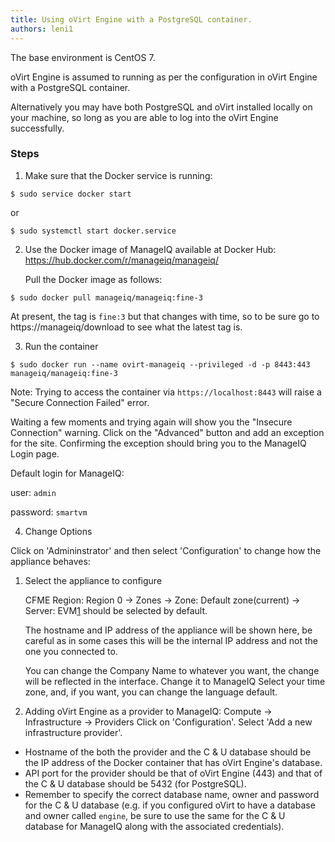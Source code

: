 ```yaml
---
title: Using oVirt Engine with a PostgreSQL container.
authors: leni1
---
```

The base environment is CentOS 7.

oVirt Engine is assumed to running as per the configuration in oVirt Engine with a PostgreSQL container. 

Alternatively you may have both PostgreSQL and oVirt installed locally on your machine, so long as you are able
to log into the oVirt Engine successfully. 

### Steps

1. Make sure that the Docker service is running:

  `$ sudo service docker start`

or

  `$ sudo systemctl start docker.service`

2. Use the Docker image of ManageIQ available at Docker Hub: https://hub.docker.com/r/manageiq/manageiq/

   Pull the Docker image as follows:

  `$ sudo docker pull manageiq/manageiq:fine-3`
  
At present, the tag is `fine:3` but that changes with time, so to be sure go to https://manageiq/download to see what the latest tag is.

3. Run the container

  `$ sudo docker run --name ovirt-manageiq --privileged -d -p 8443:443 manageiq/manageiq:fine-3`

Note: Trying to access the container via `https://localhost:8443` will raise a "Secure Connection Failed" error. 

Waiting a few moments and trying again will show you the "Insecure Connection" warning. Click on the "Advanced" button and 
add an exception for the site. Confirming the exception should bring you to the ManageIQ Login page. 

Default login for ManageIQ:

user: `admin`

password: `smartvm`

4. Change Options

Click on 'Admininstrator' and then select 'Configuration' to change how the appliance behaves:
1. Select the appliance to configure

    CFME Region: Region 0 → Zones → Zone: Default zone(current) → Server: EVM[1](current) should be selected by default.

    The hostname and IP address of the appliance will be shown here, be careful as in some cases this will be the internal IP address and not the one you connected to.

    You can change the Company Name to whatever you want, the change will be reflected in the interface. 
    Change it to ManageIQ
    Select your time zone, and, if you want, you can change the language default.

2. Adding oVirt Engine as a provider to ManageIQ:
Compute -> Infrastructure -> Providers
Click on 'Configuration'. Select 'Add a new infrastructure provider'.
- Hostname of the both the provider and the C & U database should be the IP address of the 
  Docker container that has oVirt Engine's database.
- API port for the provider should be that of oVirt Engine (443) and that of the C & U database should be 
  5432 (for PostgreSQL).
- Remember to specify the correct database name, owner and password for the C & U database 
  (e.g. if you configured oVirt to have a database and owner called `engine`, be sure to use the same for the 
  C & U database for ManageIQ along with the associated credentials).

